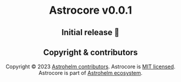 <h1 align="center">Astrocore v0.0.1</h1>

<h2 align="center">Initial release 🚀</h2>

<h2 align="center">Copyright & contributors</h2>

<p align="center">
Copyright © 2023 <a href="https://github.com/astrohelm/astrocore/graphs/contributors">Astrohelm contributors</a>.
Astrocore is <a href="./LICENSE">MIT licensed</a>.<br/>
Astrocore is part of <a href="https://github.com/astrohelm">Astrohelm ecosystem</a>.
</p>
